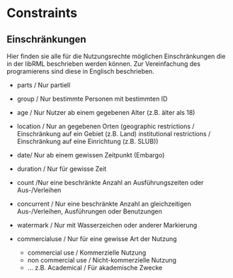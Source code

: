 # Constraints
## Einschränkungen

Hier finden sie alle für die Nutzungsrechte möglichen Einschränkungen die in der libRML beschrieben werden können. 
Zur Vereinfachung des programierens sind diese in Englisch beschrieben.


- parts / Nur partiell

- group / Nur bestimmte Personen mit bestimmten ID

- age / Nur Nutzer ab einem gegebenen Alter (z.B. älter als 18)

- location / Nur an gegebenen Orten 
(geographic restrictions / Einschränkung auf ein Gebiet (z.B. Land)
institutional restrictions / Einschränkung auf eine Einrichtung (z.B. SLUB))

- date/ Nur ab einem gewissen Zeitpunkt (Embargo)

- duration / Nur für gewisse Zeit

- count /Nur eine beschränkte Anzahl an Ausführungszeiten oder Aus-/Verleihen

- concurrent / Nur eine beschränkte Anzahl an gleichzeitigen Aus-/Verleihen, Ausführungen oder Benutzungen

- watermark / Nur mit Wasserzeichen oder anderer Markierung

- commercialuse / Nur für eine gewisse Art der Nutzung 
    - commercial use / Kommerzielle Nutzung
    - non commercial use / Nicht-kommerzielle Nutzung
    - ... z.B. Academical / Für akademische Zwecke